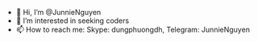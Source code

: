 - 👋 Hi, I’m @JunnieNguyen
- 👀 I’m interested in seeking coders
- 📫 How to reach me: Skype: dungphuongdh, Telegram: JunnieNguyen
